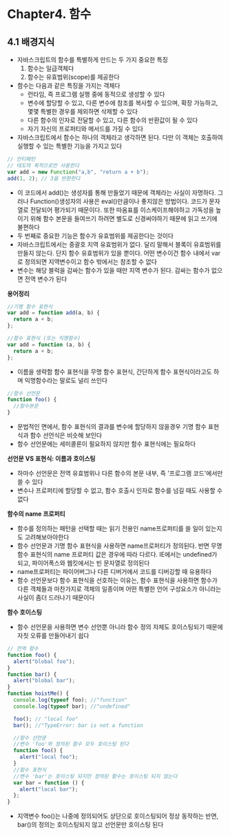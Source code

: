 # Chapter4. 함수

## **4.1 배경지식**

- 자바스크립트의 함수를 특별하게 만드는 두 가지 중요한 특징
  1. 함수는 일급객체다
  2. 함수는 유효범위(scope)를 제공한다
- 함수는 다음과 같은 특징을 가지는 객체다
  - 런타임, 즉 프로그램 실행 중에 동적으로 생성할 수 있다
  - 변수에 할당할 수 있고, 다른 변수에 참조를 복사할 수 있으며, 확장 가능하고, 몇몇 특별한 경우를 제외하면 삭제할 수 있다
  - 다른 함수의 인자로 전달할 수 있고, 다른 함수의 반환값이 될 수 있다
  - 자기 자신의 프로퍼티와 메서드를 가질 수 있다
- 자바스크립트에서 함수는 하나의 객체라고 생각하면 된다. 다만 이 객체는 호출하여 실행할 수 있는 특별한 기능을 가지고 있다

```javascript
// 안티패턴
// 테도믜 목적으로만 사용한다
var add = new Function("a,b", "return a + b");
add(1, 2); // 3을 반환한다
```

- 이 코드에서 add()는 생성자를 통해 만들었기 때문에 객체라는 사실이 자명하다. 그러나 Function()생성자의 사용은 eval()만큼이나 좋지않은 방법이다. 코드가 문자열로 전달되어 평가되기 때문이다. 또한 따옴표를 이스케이프해야하고 가독성을 높이기 위해 함수 본문을 들여쓰기 하려면 별도로 신경써야하기 때문에 읽고 쓰기에 불편하다
- 두 번째로 중요한 기능은 함수가 유효범위를 제공한다는 것이다
- 자바스크립트에서는 중괄호 지역 유효범위가 없다. 달리 말해서 블록이 유효범위를 만들지 않는다. 단지 함수 유효범위가 있을 뿐이다. 어떤 변수이건 함수 내에서 var로 정의되면 지역변수이고 함수 밖에서는 참조할 수 없다
- 변수는 해당 블럭을 감싸는 함수가 있을 때만 지역 변수가 된다. 감싸는 함수가 없으면 전역 변수가 된다

**용어정리**

```javascript
//기명 함수 표현식
var add = function add(a, b) {
  return a + b;
};

//함수 표현식 (또는 익명함수)
var add = function (a, b) {
  return a + b;
};
```

- 이름을 생략함 함수 표현식을 무명 함수 표현식, 간단하게 함수 표현식이라고도 하며 익명함수라는 말로도 널리 쓰인다

```javascript
//함수 선언문
function foo() {
  //함수본문
}
```

- 문법적인 면에서, 함수 표현식의 결과를 변수에 할당하지 않을경우 기명 함수 표현식과 함수 선언식은 비슷해 보인다
- 함수 선언문에는 세미콜론이 필요하지 않지만 함수 표현식에는 필요하다

**선언문 VS 표현식: 이름과 호이스팅**

- 하마수 선언문은 전역 유효범위나 다른 함수의 본문 내부, 즉 '프로그램 코드'에서만 쓸 수 있다
- 변수나 프로퍼티에 할당할 수 없고, 함수 호출시 인자로 함수를 넘길 때도 사용할 수 없다

**함수의 name 프로퍼티**

- 함수를 정의하는 패턴을 선택할 때는 읽기 전용인 name프로퍼티를 쓸 일이 있는지도 고려해보아야한다
- 함수 선언문과 기명 함수 표현식을 사용하면 name프로퍼티가 정의된다. 반면 무명 함수 표현식의 name 프로퍼티 값은 경우에 따라 다르다. IE에서는 undefined가 되고, 파이어폭스와 웹킷에서는 빈 문자열로 정의된다
- name프로퍼티는 파이어버그나 다른 디버거에서 코드를 디버깅할 때 유용하다
- 함수 선언문보다 함수 표현식을 선호하는 이유는, 함수 표현식을 사용하면 함수가 다른 객체들과 마찬가지로 객체의 일종이며 어떤 특별한 언어 구성요소가 아니라는 사실이 좀더 드러나기 때문이다

**함수 호이스팅**

- 함수 선언문을 사용하면 변수 선언뿐 아니라 함수 정의 자체도 호이스팅되기 때문에 자칫 오류를 만들어내기 쉽다

```javascript
// 전역 함수
function foo() {
  alert("blobal foo");
}
function bar() {
  alert("blobal bar");
}
function hoistMe() {
  console.log(typeof foo); //"function"
  console.log(typeof bar); //"undefined"

  foo(); // "local foo"
  bar(); //"TypeError: bar is not a function

  //함수 선언문
  //변수 'foo'와 정의된 함수 모두 호이스팅 된다
  function foo() {
    alert("local foo");
  }
  //함수 표현식
  //변수 'bar'는 호이스팅 되지만 정의된 함수는 호이스팅 되지 않는다
  var bar = function () {
    alert("local bar");
  };
}
```

- 지역변수 foo()는 나중에 정의되어도 상단으로 호이스팅되어 정상 동작하는 반면, bar()의 정의는 호이스팅되지 않고 선언문만 호이스팅 된다
